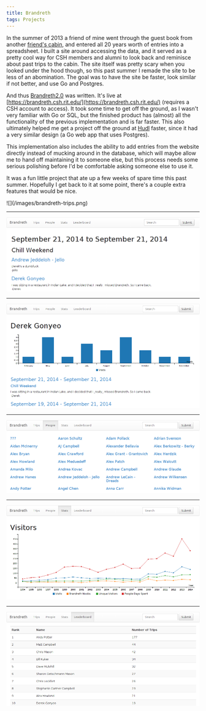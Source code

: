 ```yaml
---
title: Brandreth
tags: Projects
---
```


In the summer of 2013 a friend of mine went through the guest book from another
[friend's cabin](http://en.wikipedia.org/wiki/Brandreth_Park), and entered all
20 years worth of entries into a spreadsheet. I built a site around accessing
the data, and it served as a pretty cool way for CSH members and alumni to look
back and reminisce about past trips to the cabin.  The site itself was pretty
scary when you looked under the hood though, so this past summer I remade the
site to be less of an abomination. The goal was to have the site be faster, look
similar if not better, and use Go and Postgres.

And thus [Brandreth2.0](https://github.com/dgonyeo/brandreth2.0) was written.
It's live at [https://brandreth.csh.rit.edu/](https://brandreth.csh.rit.edu/)
(requires a CSH account to access). It took some time to get off the ground, as
I wasn't very familiar with Go or SQL, but the finished product has (almost) all
the functionality of the previous implementation and is far faster. This also
ultimately helped me get a project off the ground at
[Hudl](http://www.hudl.com/) faster, since it had a very similar design (a Go
web app that uses Postgres).

This implementation also includes the ability to add entries from the website
directly instead of mucking around in the database, which will maybe allow me to
hand off maintaining it to someone else, but this process needs some serious
polishing before I'd be comfortable asking someone else to use it. 

It was a fun little project that ate up a few weeks of spare time this past
summer. Hopefully I get back to it at some point, there's a couple extra
features that would be nice.

<div class="text-center">
![](/images/brandreth-trips.png)

----------

![](/images/brandreth-trip.png)

----------

![](/images/brandreth-person.png)

----------

![](/images/brandreth-people.png)

----------

![](/images/brandreth-stats.png)

----------

![](/images/brandreth-leaderboard.png)
</div>
